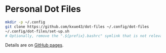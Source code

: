 # Personal Dot Files

```bash
mkdir -p ~/.config
git clone https://github.com/kxue43/dot-files ~/.config/dot-files
~/.config/dot-files/set-up.sh
# Optionally, remove the ".${prefix}.bashrc" symlink that is not relevant.
```

Details are on [GitHub pages](https://kxue43.github.io/dot-files/).
